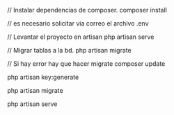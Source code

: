 // Instalar dependencias de composer.
composer install

// es necesario solicitar via correo el archivo .env

// Levantar el proyecto en artisan
php artisan serve


// Migrar tablas  a la bd.
php artisan migrate


// Si hay error hay que hacer migrate
composer update

 php artisan key:generate

php artisan migrate

php artisan serve